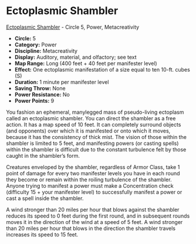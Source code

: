# Ectoplasmic Shambler

[Ectoplasmic Shambler](/Psionics/E/EctoplasmicShambler.md) - Circle 5, Power, Metacreativity

- **Circle:** 5
- **Category:** Power
- **Discipline:** Metacreativity
- **Display:** Auditory, material, and olfactory; see text
- **Map Range:** Long (400 feet + 40 feet per manifester level)
- **Effect:** One ectoplasmic manifestation of a size equal to ten 10-ft. cubes (S)
- **Duration:** 1 minute per manifester level
- **Saving Throw:** None
- **Power Resistance:** No
- **Power Points:** 9

You fashion an ephemeral, manylegged mass of pseudo-living ectoplasm called an ectoplasmic shambler. You can direct the shambler as a free action. It has a map speed of 10 feet. It can completely surround objects (and opponents) over which it is manifested or onto which it moves, because it has the consistency of thick mist. The vision of those within the shambler is limited to 5 feet, and manifesting powers (or casting spells) within the shambler is difficult due to the constant turbulence felt by those caught in the shambler’s form.

Creatures enveloped by the shambler, regardless of Armor Class, take 1 point of damage for every two manifester levels you have in each round they become or remain within the roiling turbulence of the shambler. Anyone trying to manifest a power must make a Concentration check (difficulty 15 + your manifester level) to successfully manifest a power or cast a spell inside the shambler.

A wind stronger than 20 miles per hour that blows against the shambler reduces its speed to 0 feet during the first round, and in subsequent rounds moves it in the direction of the wind at a speed of 5 feet. A wind stronger than 20 miles per hour that blows in the direction the shambler travels increases its speed to 15 feet.
